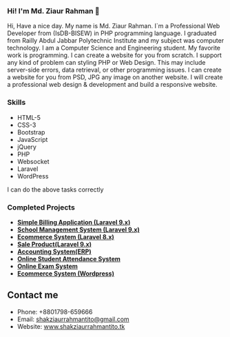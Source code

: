 ### Hi! I'm Md. Ziaur Rahman 👋
Hi, Have a nice day. My name is Md. Ziaur Rahman. I`m a Professional Web Developer from (IsDB-BISEW) in PHP programming language. I graduated from Railly Abdul Jabbar Polytechnic Institute and my subject was computer technology. I am a Computer Science and Engineering student. My favorite work is programming. I can create a website for you from scratch. I support any kind of problem can styling PHP or Web Design. This may include server-side errors, data retrieval, or other programming issues. I can create a website for you from PSD, JPG any image on another website. I will create a professional web design & development and build a responsive website.


### Skills
- HTML-5
- CSS-3
- Bootstrap
- JavaScript
- jQuery
- PHP
- Websocket
- Laravel
- WordPress

I can do the above tasks correctly

### Completed Projects

- **[Simple Billing Application (Laravel 9.x)](https://www.billingapplication.shakziaurrahmantito.tk/)**
- **[School Management System (Laravel 9.x)](https://www.school.shakziaurrahmantito.tk/)**
- **[Ecommerce System (Laravel 8.x)](https://elaravel.shakziaurrahmantito.tk/)**
- **[Sale Product(Laravel 9.x)](https://sale.shakziaurrahmantito.tk/)**
- **[Accounting System(ERP)](https://accountsy.shakziaurrahmantito.tk/login.php)**
- **[Online Student Attendance System](https://studentattendancesystem.shakziaurrahmantito.tk)**
- **[Online Exam System](https://onlineexamsystem.shakziaurrahmantito.tk/)**
- **[Ecommerce System (Wordpress)](http://wordpressecommerce.shakziaurrahmantito.tk/)**


## Contact me
- Phone: +8801798-659666
- Email: shakziaurrahmantito@gmail.com
- Website: www.shakziaurrahmantito.tk
